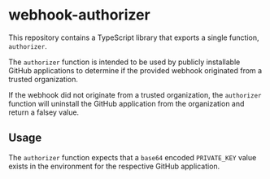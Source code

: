 # webhook-authorizer

This repository contains a TypeScript library that exports a single function, `authorizer`.

The `authorizer` function is intended to be used by publicly installable GitHub applications to determine if the provided webhook originated from a trusted organization.

If the webhook did not originate from a trusted organization, the `authorizer` function will uninstall the GitHub application from the organization and return a falsey value.

## Usage

The `authorizer` function expects that a `base64` encoded `PRIVATE_KEY` value exists in the environment for the respective GitHub application.
